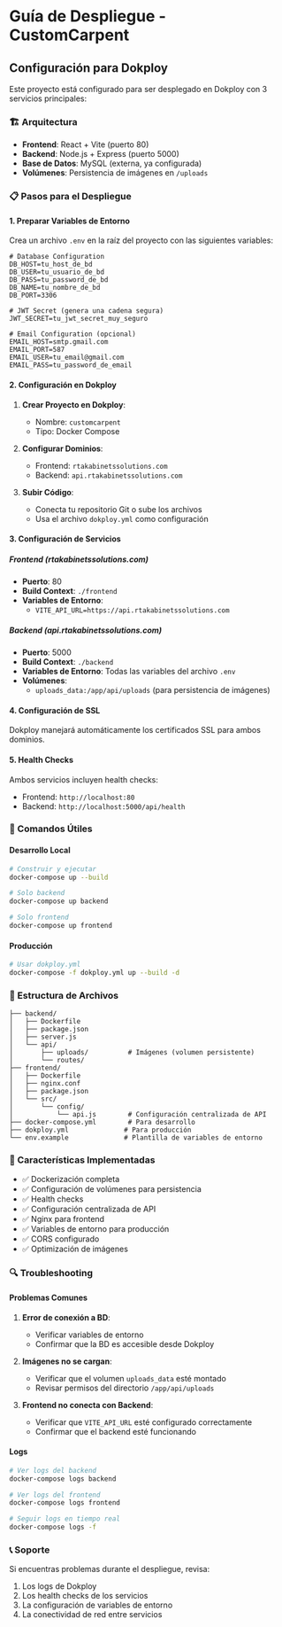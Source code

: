 # Guía de Despliegue - CustomCarpent

## Configuración para Dokploy

Este proyecto está configurado para ser desplegado en Dokploy con 3 servicios principales:

### 🏗️ Arquitectura

- **Frontend**: React + Vite (puerto 80)
- **Backend**: Node.js + Express (puerto 5000)
- **Base de Datos**: MySQL (externa, ya configurada)
- **Volúmenes**: Persistencia de imágenes en `/uploads`

### 📋 Pasos para el Despliegue

#### 1. Preparar Variables de Entorno

Crea un archivo `.env` en la raíz del proyecto con las siguientes variables:

```env
# Database Configuration
DB_HOST=tu_host_de_bd
DB_USER=tu_usuario_de_bd
DB_PASS=tu_password_de_bd
DB_NAME=tu_nombre_de_bd
DB_PORT=3306

# JWT Secret (genera una cadena segura)
JWT_SECRET=tu_jwt_secret_muy_seguro

# Email Configuration (opcional)
EMAIL_HOST=smtp.gmail.com
EMAIL_PORT=587
EMAIL_USER=tu_email@gmail.com
EMAIL_PASS=tu_password_de_email
```

#### 2. Configuración en Dokploy

1. **Crear Proyecto en Dokploy**:
   - Nombre: `customcarpent`
   - Tipo: Docker Compose

2. **Configurar Dominios**:
   - Frontend: `rtakabinetssolutions.com`
   - Backend: `api.rtakabinetssolutions.com`

3. **Subir Código**:
   - Conecta tu repositorio Git o sube los archivos
   - Usa el archivo `dokploy.yml` como configuración

#### 3. Configuración de Servicios

##### Frontend (rtakabinetssolutions.com)
- **Puerto**: 80
- **Build Context**: `./frontend`
- **Variables de Entorno**:
  - `VITE_API_URL=https://api.rtakabinetssolutions.com`

##### Backend (api.rtakabinetssolutions.com)
- **Puerto**: 5000
- **Build Context**: `./backend`
- **Variables de Entorno**: Todas las variables del archivo `.env`
- **Volúmenes**: 
  - `uploads_data:/app/api/uploads` (para persistencia de imágenes)

#### 4. Configuración de SSL

Dokploy manejará automáticamente los certificados SSL para ambos dominios.

#### 5. Health Checks

Ambos servicios incluyen health checks:
- Frontend: `http://localhost:80`
- Backend: `http://localhost:5000/api/health`

### 🔧 Comandos Útiles

#### Desarrollo Local
```bash
# Construir y ejecutar
docker-compose up --build

# Solo backend
docker-compose up backend

# Solo frontend
docker-compose up frontend
```

#### Producción
```bash
# Usar dokploy.yml
docker-compose -f dokploy.yml up --build -d
```

### 📁 Estructura de Archivos

```
├── backend/
│   ├── Dockerfile
│   ├── package.json
│   ├── server.js
│   └── api/
│       ├── uploads/          # Imágenes (volumen persistente)
│       └── routes/
├── frontend/
│   ├── Dockerfile
│   ├── nginx.conf
│   ├── package.json
│   └── src/
│       └── config/
│           └── api.js        # Configuración centralizada de API
├── docker-compose.yml        # Para desarrollo
├── dokploy.yml              # Para producción
└── env.example              # Plantilla de variables de entorno
```

### 🚀 Características Implementadas

- ✅ Dockerización completa
- ✅ Configuración de volúmenes para persistencia
- ✅ Health checks
- ✅ Configuración centralizada de API
- ✅ Nginx para frontend
- ✅ Variables de entorno para producción
- ✅ CORS configurado
- ✅ Optimización de imágenes

### 🔍 Troubleshooting

#### Problemas Comunes

1. **Error de conexión a BD**:
   - Verificar variables de entorno
   - Confirmar que la BD es accesible desde Dokploy

2. **Imágenes no se cargan**:
   - Verificar que el volumen `uploads_data` esté montado
   - Revisar permisos del directorio `/app/api/uploads`

3. **Frontend no conecta con Backend**:
   - Verificar que `VITE_API_URL` esté configurado correctamente
   - Confirmar que el backend esté funcionando

#### Logs
```bash
# Ver logs del backend
docker-compose logs backend

# Ver logs del frontend
docker-compose logs frontend

# Seguir logs en tiempo real
docker-compose logs -f
```

### 📞 Soporte

Si encuentras problemas durante el despliegue, revisa:
1. Los logs de Dokploy
2. Los health checks de los servicios
3. La configuración de variables de entorno
4. La conectividad de red entre servicios
